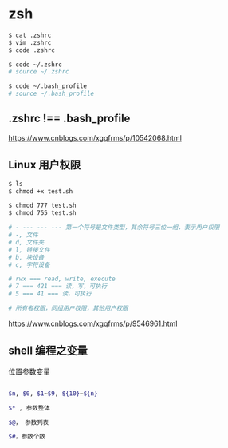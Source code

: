 # zsh

```sh
$ cat .zshrc
$ vim .zshrc
$ code .zshrc

$ code ~/.zshrc
# source ~/.zshrc

$ code ~/.bash_profile
# source ~/.bash_profile
```

## .zshrc !== .bash_profile

https://www.cnblogs.com/xgqfrms/p/10542068.html

## Linux 用户权限

```sh
$ ls
$ chmod +x test.sh

$ chmod 777 test.sh
$ chmod 755 test.sh

# - --- --- --- 第一个符号是文件类型，其余符号三位一组，表示用户权限
# -, 文件
# d, 文件夹
# l, 链接文件
# b, 块设备
# c, 字符设备

# rwx === read, write, execute
# 7 === 421 === 读，写，可执行
# 5 === 41 === 读，可执行

# 所有者权限，同组用户权限，其他用户权限

```

https://www.cnblogs.com/xgqfrms/p/9546961.html


## shell 编程之变量

位置参数变量

```sh

$n, $0, $1~$9, ${10}~${n}

$* , 参数整体

$@， 参数列表

$#，参数个数

```
